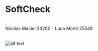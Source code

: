 # SoftCheck
</br>
Nicolas Maciel 24290 - Luca Monti 25548 
</br>
</br>

![alt text](https://raw.githubusercontent.com/nicoamaciel/SoftCheck/main/presentacionSoftcheck.png)
